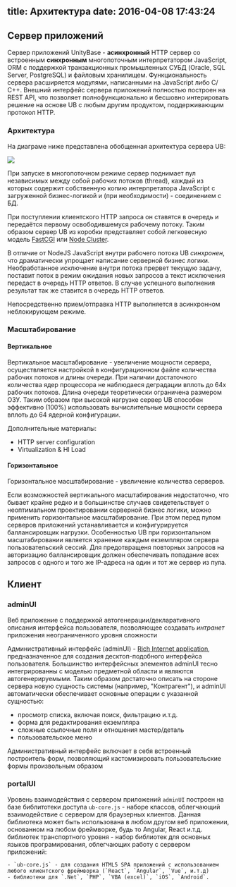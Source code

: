title: Архитектура
date: 2016-04-08 17:43:24
---
## Сервер приложений

Сервер приложений UnityBase - **асинхронный** HTTP сервер со встроенным **синхронным** многопоточным интерпретатором JavaScript, ORM c поддержкой транзакционных промышленных СУБД (Oracle, SQL Server, PostgreSQL) и файловым хранилищем. Функциональность сервера расширяется модулями, написанными на JavaScript либо С/С++.
Внешний интерфейс сервера приложений полностью построен на REST API, что позволяет полнофункционально и бесшовно интерировать решение на основе UB с любым другим продуктом, поддерживающим протокол HTTP.

### Архитектура
На диаграме ниже представлена обобщенная архитектура сервера UB: 

![](/images/ubServerArchitecture.png)

При запуске в многопоточном режиме сервер поднимает пул независимых между собой рабочих потоков (thread), каждый из которых содержит собственную копию интерпретатора JavaScript с загруженной бизнес-логикой и (при необходимости) - соединением с БД. 

При поступлении клиентского HTTP запроса он ставятся в очередь и передаётся первому освободившемуся рабочему потоку. Таким образом сервер UB из коробки представляет собой легковесную модель [FastCGI](https://ru.wikipedia.org/wiki/FastCGI) или [Node Cluster](https://nodejs.org/api/cluster.html).

В отличие от NodeJS JavaScript внутри рабочего потока UB _синхронен_, что драматически упрощает написание серверной бизнес логики. Необработанное исключение внутри потока прервет текущую задачу, поставит поток в режим ожидания новых запросов а текст исключения передаст в очередь HTTP ответов. В случае успешного выполнения результат так же ставится в очередь HTTP ответов.

Непосредственно прием/отправка HTTP выполняется в асинхронном неблокирующем режиме. 

### Масштабирование
#### Вертикальное 
Вертикальное масштабирование - увеличение мощности сервера, осуществляется настройкой в конфигурационном файле количества рабочих потоков и длины очереди. При наличии достаточного количества ядер процессора не наблюдаеся деградации вплоть до 64х рабочих потоков. Длина очереди теоретически ограничена  размером ОЗУ. Таким образом при высокой нагрузке сервер UB способен эффективно (100%) использовать вычислительные мощности сервера вплоть до 64 ядерной конфигурации. 

Дополнительные материалы:
 - HTTP server configuration
 - Virtualization & HI Load

#### Горизонтальное
Горизонтальное масштабирование - увеличение количества серверов.

Если возможностей вертикального масштабирования недостаточно, что бывает крайне редко и в большинстве случаев свидетельствует о неоптимальном проектировании серверной бизнес логики, можно применить горизонтальное масштабирование. При этом перед пулом серверов приложений устанавливается и конфигурируется баллансировщик нагрузки. Особенностью UB при горизонтальном масштабировании является хранение каждым екземпляром сервера пользовательский сессий. Для предотвращеня повторных запросов на авторизацию баллансировщик должен обеспечивать попадание всех запросов с одного и того же IP-адреса на один и тот же сервер из пула. 


## Клиент
### adminUI
Веб приложение с поддержкой автогенерации/декларативного описания интерфейса пользователя, позволяющее создавать _интранет_ приложения неограниченного уровня сложности

Административный интерфейс (adminUI) - [Rich Internet application](https://en.wikipedia.org/wiki/Rich_Internet_application), предназначенное для создания десктоп-подобного интерфейса пользователя. Большинство интерфейсных элементов adminUI тесно интегрированны с моделью предметной области и являются автогенерируемыми. Таким образом достаточно описать на стороне сервера новую сущность системы (например, "Контрагент"), и adminUI автоматически обеспечивает основные операции с указанной сущностью:

 - просмотр списка, включая поиск, фильтрацию и.т.д.
 - форма для редактирования екземпляра
 - сложные ссылочные поля и отношения мастер/деталь
 - пользовательское меню 
 
 Административный интерфейс включает в себя встроенный построитель форм, позволяющий кастомизировать пользовательские формы произвольным образом

### portalUI
Уровень взаимодействия с сервером приложений  `adminUI` построен на базе библитотеки доступа `ub-core.js`  - наборе классов, облегчающий взаимодействие с сервером для браузерных клиентов.  Данная библиотека может быть использована в любом другом веб приложении, основанном на любом фреймворке, будь то Angular, React и.т.д. 
библиотек транспортного уровня - набор библиотек для основных языков програмирования, облегчающих работу с сервером приложений:

	- `ub-core.js` - для создания HTML5 SPA приложений c использованием любого клиентского фреймворка (`React`, `Angular`, `Vue`, и.т.д) 
    - библиотеки для `.Net`, `PHP`, `VBA (excel)`, `iOS`, `Android`.
